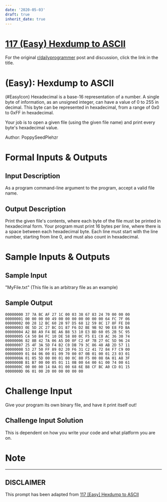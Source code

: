 ```yaml
---
date: '2020-05-03'
draft: true
inherit_date: true
---
```


# [117 (Easy) Hexdump to ASCII](https://www.reddit.com/r/dailyprogrammer/comments/16jiuq/011413_challenge_117_easy_hexdump_to_ascii/)

For the original [r/dailyprogrammer](https://www.reddit.com/r/dailyprogrammer/) post and discussion, click the link in the title.

#  (Easy): Hexdump to ASCII
(#EasyIcon)
Hexadecimal is a base-16 representation of a number. A single byte of information, as an unsigned integer, can have a value of 0 to 255 in decimal. This byte can be represented in hexadecimal, from a range of 0x0 to 0xFF in hexadecimal.

Your job is to open a given file (using the given file name) and print every byte's hexadecimal value.

Author: PoppySeedPlehzr

# Formal Inputs & Outputs
## Input Description
As a program command-line argument to the program, accept a valid file name.

## Output Description
Print the given file's contents, where each byte of the file must be printed in hexadecimal form. Your program must print 16 bytes per line, where there is a space between each hexadecimal byte. Each line must start with the line number, starting from line 0, and must also count in hexadecimal.

# Sample Inputs & Outputs
## Sample Input
"MyFile.txt" (This file is an arbitrary file as an example)

## Sample Output

```
00000000 37 7A BC AF 27 1C 00 03 38 67 83 24 70 00 00 00
00000001 00 00 00 00 49 00 00 00 00 00 00 00 64 FC 7F 06
00000002 00 28 12 BC 60 28 97 D5 68 12 59 8C 17 8F FE D8
00000003 0E 5D 2C 27 BC D1 87 F6 D2 BE 9B 92 90 E8 FD BA
00000004 A2 B8 A9 F4 BE A6 B8 53 10 E3 BD 60 05 2B 5C 95
00000005 C4 50 B4 FC 10 DE 58 80 0C F5 E1 C0 AC 36 30 74
00000006 82 8B 42 7A 06 A5 D0 0F C2 4F 7B 27 6C 5D 96 24
00000007 25 4F 3A 5D F4 B2 C0 DB 79 3C 86 48 AB 2D 57 11
00000008 53 27 50 FF 89 02 20 F6 31 C2 41 72 84 F7 C9 00
00000009 01 04 06 00 01 09 70 00 07 0B 01 00 01 23 03 01
0000000A 01 05 5D 00 00 01 00 0C 80 F5 00 08 0A 01 A8 3F
0000000B B1 B7 00 00 05 01 11 0B 00 64 00 61 00 74 00 61
0000000C 00 00 00 14 0A 01 00 68 6E B8 CF BC A0 CD 01 15
0000000D 06 01 00 20 00 00 00 00 00
```
# Challenge Input
Give your program its own binary file, and have it print itself out!

## Challenge Input Solution
This is dependent on how you write your code and what platform you are on.

# Note

----
## **DISCLAIMER**
This prompt has been adapted from [117 [Easy] Hexdump to ASCII](https://www.reddit.com/r/dailyprogrammer/comments/16jiuq/011413_challenge_117_easy_hexdump_to_ascii/
)
